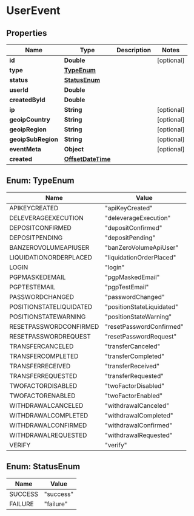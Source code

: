 
# UserEvent

## Properties
Name | Type | Description | Notes
------------ | ------------- | ------------- | -------------
**id** | **Double** |  |  [optional]
**type** | [**TypeEnum**](#TypeEnum) |  | 
**status** | [**StatusEnum**](#StatusEnum) |  | 
**userId** | **Double** |  | 
**createdById** | **Double** |  | 
**ip** | **String** |  |  [optional]
**geoipCountry** | **String** |  |  [optional]
**geoipRegion** | **String** |  |  [optional]
**geoipSubRegion** | **String** |  |  [optional]
**eventMeta** | **Object** |  |  [optional]
**created** | [**OffsetDateTime**](OffsetDateTime.md) |  | 


<a name="TypeEnum"></a>
## Enum: TypeEnum
Name | Value
---- | -----
APIKEYCREATED | &quot;apiKeyCreated&quot;
DELEVERAGEEXECUTION | &quot;deleverageExecution&quot;
DEPOSITCONFIRMED | &quot;depositConfirmed&quot;
DEPOSITPENDING | &quot;depositPending&quot;
BANZEROVOLUMEAPIUSER | &quot;banZeroVolumeApiUser&quot;
LIQUIDATIONORDERPLACED | &quot;liquidationOrderPlaced&quot;
LOGIN | &quot;login&quot;
PGPMASKEDEMAIL | &quot;pgpMaskedEmail&quot;
PGPTESTEMAIL | &quot;pgpTestEmail&quot;
PASSWORDCHANGED | &quot;passwordChanged&quot;
POSITIONSTATELIQUIDATED | &quot;positionStateLiquidated&quot;
POSITIONSTATEWARNING | &quot;positionStateWarning&quot;
RESETPASSWORDCONFIRMED | &quot;resetPasswordConfirmed&quot;
RESETPASSWORDREQUEST | &quot;resetPasswordRequest&quot;
TRANSFERCANCELED | &quot;transferCanceled&quot;
TRANSFERCOMPLETED | &quot;transferCompleted&quot;
TRANSFERRECEIVED | &quot;transferReceived&quot;
TRANSFERREQUESTED | &quot;transferRequested&quot;
TWOFACTORDISABLED | &quot;twoFactorDisabled&quot;
TWOFACTORENABLED | &quot;twoFactorEnabled&quot;
WITHDRAWALCANCELED | &quot;withdrawalCanceled&quot;
WITHDRAWALCOMPLETED | &quot;withdrawalCompleted&quot;
WITHDRAWALCONFIRMED | &quot;withdrawalConfirmed&quot;
WITHDRAWALREQUESTED | &quot;withdrawalRequested&quot;
VERIFY | &quot;verify&quot;


<a name="StatusEnum"></a>
## Enum: StatusEnum
Name | Value
---- | -----
SUCCESS | &quot;success&quot;
FAILURE | &quot;failure&quot;



